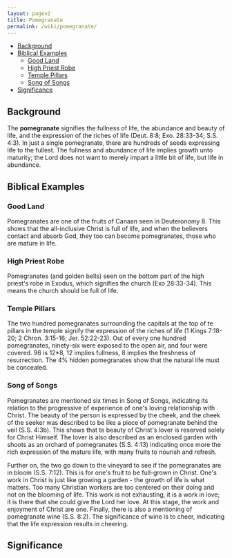 ```yaml
---
layout: pagev2
title: Pomegranate
permalink: /wiki/pomegranate/
---
```

- [Background](#background)
- [Biblical Examples](#biblical-examples)
  - [Good Land](#good-land)
  - [High Priest Robe](#high-priest-robe)
  - [Temple Pillars](#temple-pillars)
  - [Song of Songs](#song-of-songs)
- [Significance](#significance)

## Background

The **pomegranate** signifies the fullness of life, the abundance and beauty of life, and the expression of the riches of life (Deut. 8:8; Exo. 28:33-34; S.S. 4:3). In just a single pomegranate, there are hundreds of seeds expressing life to the fullest. The fullness and abundance of life implies growth unto maturity; the Lord does not want to merely impart a little bit of life, but life in abundance. 

## Biblical Examples

### Good Land

Pomegranates are one of the fruits of Canaan seen in Deuteronomy 8. This shows that the all-inclusive Christ is full of life, and when the believers contact and absorb God, they too can become pomegranates, those who are mature in life.

### High Priest Robe

Pomegranates (and golden bells) seen on the bottom part of the high priest's robe in Exodus, which signifies the church (Exo 28:33-34). This means the church should be full of life. 

### Temple Pillars

The two hundred pomegranates surrounding the capitals at the top of te pillars in the temple signify the expression of the riches of life (1 Kings 7:18-20; 2 Chron. 3:15-16; Jer. 52:22-23). Out of every one hundred pomegranates, ninety-six were exposed to the open air, and four were covered. 96 is 12*8, 12 implies fullness, 8 implies the freshness of resurrection. The 4% hidden pomegranates show that the natural life must be concealed.

### Song of Songs

Pomegranates are mentioned six times in Song of Songs, indicating its relation to the progressive of experience of one's loving relationship with Christ. The beauty of the person is expressed by the cheek, and the cheek of the seeker was described to be like a piece of pomegranate behind the veil (S.S. 4:3b). This shows that te beauty of Christ's lover is reserved solely for Christ Himself. The lover is also described as an enclosed garden with shoots as an orchard of pomegranates (S.S. 4:13) indicating once more the rich expression of the mature life, with many fruits to nourish and refresh.

Further on, the two go down to the vineyard to see if the pomegranates are in bloom (S.S. 7:12). This is for one's fruit to be full-grown in Christ. One's work in Christ is just like growing a garden - the growth of life is what matters. Too many Christian workers are too centered on their doing and not on the blooming of life. This work is not exhausting, it is a work in love; it is there that she could give the Lord her love. At this stage, the work and enjoyment of Christ are one. Finally, there is also a mentioning of pomegranate wine (S.S. 8:2). The significance of wine is to cheer, indicating that the life expression results in cheering. 

## Significance
